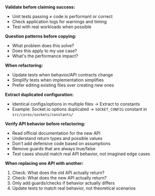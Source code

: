 **Validate before claiming success:**

- Unit tests passing ≠ code is performant or correct
- Check application logs for warnings and timing
- Test with real workloads when possible

**Question patterns before copying:**

- What problem does this solve?
- Does this apply to my use case?
- What's the performance impact?

**When refactoring:**

- Update tests when behavior/API contracts change
- Simplify tests when implementation simplifies
- Prefer editing existing files over creating new ones

**Extract duplicated configuration:**

- Identical configs/options in multiple files → Extract to constants
- Example: Socket.io options duplicated → `SOCKET_CONFIG` constant in `src/cores/sockets/constants/`

**Verify API behavior before refactoring:**

- Read official documentation for the new API
- Understand return types and possible values
- Don't add defensive code based on assumptions
- Remove guards that are always true/false
- Test cases should match real API behavior, not imagined edge cases

**When replacing one API with another:**

1. Check: What does the old API actually return?
2. Check: What does the new API actually return?
3. Only add guards/checks if behavior actually differs
4. Update tests to match real behavior, not theoretical scenarios

